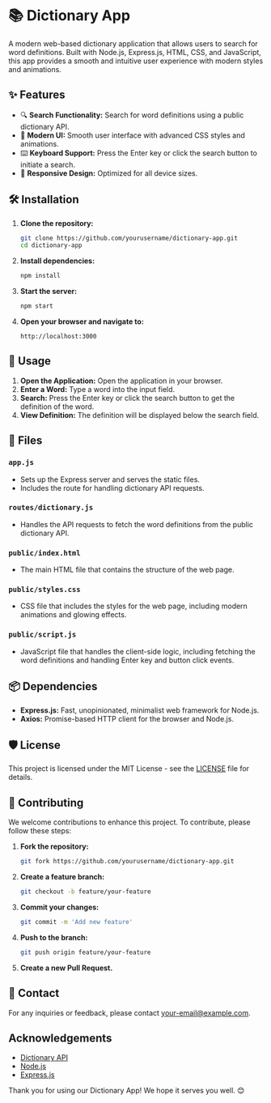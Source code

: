 # 📚 Dictionary App

A modern web-based dictionary application that allows users to search for word definitions. Built with Node.js, Express.js, HTML, CSS, and JavaScript, this app provides a smooth and intuitive user experience with modern styles and animations.

## ✨ Features

- 🔍 **Search Functionality:** Search for word definitions using a public dictionary API.
- 🎨 **Modern UI:** Smooth user interface with advanced CSS styles and animations.
- ⌨️ **Keyboard Support:** Press the Enter key or click the search button to initiate a search.
- 📱 **Responsive Design:** Optimized for all device sizes.

## 🛠️ Installation

1. **Clone the repository:**

    ```bash
    git clone https://github.com/yourusername/dictionary-app.git
    cd dictionary-app
    ```

2. **Install dependencies:**

    ```bash
    npm install
    ```

3. **Start the server:**

    ```bash
    npm start
    ```

4. **Open your browser and navigate to:**

    ```
    http://localhost:3000
    ```

## 🚀 Usage

1. **Open the Application:** Open the application in your browser.
2. **Enter a Word:** Type a word into the input field.
3. **Search:** Press the Enter key or click the search button to get the definition of the word.
4. **View Definition:** The definition will be displayed below the search field.

## 📄 Files

### `app.js`

- Sets up the Express server and serves the static files.
- Includes the route for handling dictionary API requests.

### `routes/dictionary.js`

- Handles the API requests to fetch the word definitions from the public dictionary API.

### `public/index.html`

- The main HTML file that contains the structure of the web page.

### `public/styles.css`

- CSS file that includes the styles for the web page, including modern animations and glowing effects.

### `public/script.js`

- JavaScript file that handles the client-side logic, including fetching the word definitions and handling Enter key and button click events.

## 📦 Dependencies

- **Express.js:** Fast, unopinionated, minimalist web framework for Node.js.
- **Axios:** Promise-based HTTP client for the browser and Node.js.

## 🛡️ License

This project is licensed under the MIT License - see the [LICENSE](LICENSE) file for details.

## 🤝 Contributing

We welcome contributions to enhance this project. To contribute, please follow these steps:

1. **Fork the repository:**

    ```bash
    git fork https://github.com/yourusername/dictionary-app.git
    ```

2. **Create a feature branch:**

    ```bash
    git checkout -b feature/your-feature
    ```

3. **Commit your changes:**

    ```bash
    git commit -m 'Add new feature'
    ```

4. **Push to the branch:**

    ```bash
    git push origin feature/your-feature
    ```

5. **Create a new Pull Request.**

## 📧 Contact

For any inquiries or feedback, please contact [your-email@example.com](mailto:your-email@example.com).

## Acknowledgements

- [Dictionary API](https://dictionaryapi.dev/)
- [Node.js](https://nodejs.org/)
- [Express.js](https://expressjs.com/)

Thank you for using our Dictionary App! We hope it serves you well. 😊
```
